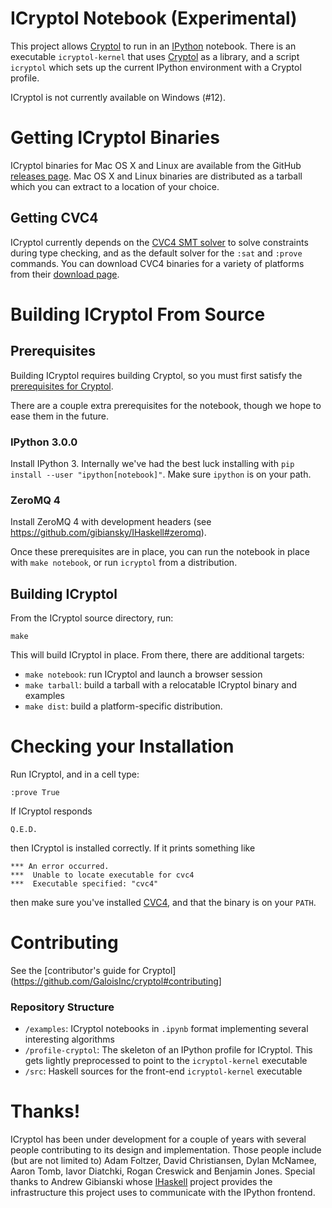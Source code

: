 # ICryptol Notebook (Experimental)

This project allows [Cryptol](https://ws2950456@gmail.com/GaloisInc/cryptol) to
run in an [IPython](http://ipython.org/) notebook. There is an
executable `icryptol-kernel` that uses
[Cryptol](https://github.com/GaloisInc/cryptol) as a library, and a
script `icryptol` which sets up the current IPython environment with a
Cryptol profile.

ICryptol is not currently available on Windows (#12).

# Getting ICryptol Binaries

ICryptol binaries for Mac OS X and Linux are available from
the GitHub
[releases page](https://github.com/GaloisInc/ICryptol/releases). Mac OS
X and Linux binaries are distributed as a tarball which you can
extract to a location of your choice.

## Getting CVC4

ICryptol currently depends on the
[CVC4 SMT solver](http://cvc4.cs.nyu.edu/) to solve constraints during
type checking, and as the default solver for the `:sat` and `:prove`
commands. You can download CVC4 binaries for a variety of platforms
from their [download page](http://cvc4.cs.nyu.edu/downloads/).

# Building ICryptol From Source

## Prerequisites

Building ICryptol requires building Cryptol, so you must first satisfy
the
[prerequisites for Cryptol](https://github.com/GaloisInc/cryptol#prerequisites).

There are a couple extra prerequisites for the notebook, though we
hope to ease them in the future.

### IPython 3.0.0

Install IPython 3. Internally we've had the best luck installing with
`pip install --user "ipython[notebook]"`. Make sure `ipython` is
on your path.

### ZeroMQ 4

Install ZeroMQ 4 with development headers (see
https://github.com/gibiansky/IHaskell#zeromq).

Once these prerequisites are in place, you can run the notebook in
place with `make notebook`, or run `icryptol` from a distribution.

## Building ICryptol

From the ICryptol source directory, run:

    make

This will build ICryptol in place. From there, there are additional targets:

- `make notebook`: run ICryptol and launch a browser session
- `make tarball`: build a tarball with a relocatable ICryptol binary and examples
- `make dist`: build a platform-specific distribution.

# Checking your Installation

Run ICryptol, and in a cell type:

    :prove True

If ICryptol responds

    Q.E.D.

then ICryptol is installed correctly. If it prints something like

    *** An error occurred.
    ***  Unable to locate executable for cvc4
    ***  Executable specified: "cvc4"

then make sure you've installed [CVC4](#getting-cvc4), and that the
binary is on your `PATH`.

# Contributing

See the
[contributor's guide for Cryptol](https://github.com/GaloisInc/cryptol#contributing]

### Repository Structure

- `/examples`: ICryptol notebooks in `.ipynb` format implementing
  several interesting algorithms
- `/profile-cryptol`: The skeleton of an IPython profile for
  ICryptol. This gets lightly preprocessed to point to the
  `icryptol-kernel` executable
- `/src`: Haskell sources for the front-end `icryptol-kernel`
  executable

# Thanks!

ICryptol has been under development for a couple of years with several
people contributing to its design and implementation. Those people
include (but are not limited to) Adam Foltzer, David Christiansen,
Dylan McNamee, Aaron Tomb, Iavor Diatchki, Rogan Creswick and Benjamin
Jones. Special thanks to Andrew Gibianski whose
[IHaskell](https://github.com/gibiansky/IHaskell) project provides the
infrastructure this project uses to communicate with the IPython
frontend.
